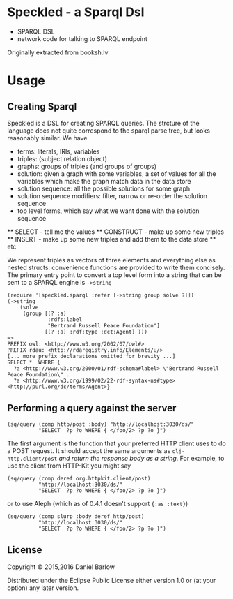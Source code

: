 # Speckled - a Sparql Dsl

* SPARQL DSL
* network code for talking to SPARQL endpoint

Originally extracted from booksh.lv

# Usage

## Creating Sparql 

Speckled is a DSL for creating SPARQL queries.  The strcture of the
language does not quite correspond to the sparql parse tree, but looks
reasonably similar. We have

* terms: literals, IRIs, variables
* triples: (subject relation object) 
* graphs: groups of triples (and groups of groups)
* solution: given a graph with some variables, a set of values for all the variables which make the graph match data in the data store
* solution sequence: all the possible solutions for some graph
* solution sequence modifiers: filter, narrow or re-order the solution sequence
* top level forms, which say what we want done with the solution sequence

** SELECT - tell me the values
** CONSTRUCT - make up some new triples
** INSERT - make up some new triples and add them to the data store
** etc

We represent triples as vectors of three elements and everything else
as nested structs: convenience functions are provided to write them concisely.
The primary entry point to convert a top level form into a string that can be sent to a SPARQL engine is `->string`

    (require '[speckled.sparql :refer [->string group solve ?]])
    (->string
        (solve
         (group [(? :a)
                 :rdfs:label
                 "Bertrand Russell Peace Foundation"]
                [(? :a) :rdf:type :dct:Agent] )))
    =>
    PREFIX owl: <http://www.w3.org/2002/07/owl#>
    PREFIX rdau: <http://rdaregistry.info/Elements/u/>
    [... more prefix declarations omitted for brevity ...]
    SELECT *  WHERE {
      ?a <http://www.w3.org/2000/01/rdf-schema#label> \"Bertrand Russell Peace Foundation\" .
      ?a <http://www.w3.org/1999/02/22-rdf-syntax-ns#type> <http://purl.org/dc/terms/Agent>}
    

## Performing a query against the server

    (sq/query (comp http/post :body) "http://localhost:3030/ds/"
              "SELECT  ?p ?o WHERE { </foo/2> ?p ?o }")

The first argument is the function that your preferred HTTP client
uses to do a POST request.  It should accept the same arguments as
`clj-http.client/post` _and return the response body as a string_.  For
example, to use the client from HTTP-Kit you might say

    (sq/query (comp deref org.httpkit.client/post)
              "http://localhost:3030/ds/"
              "SELECT  ?p ?o WHERE { </foo/2> ?p ?o }")

or to use Aleph (which as of 0.4.1 doesn't support `{:as :text}`)

    (sq/query (comp slurp :body deref http/post)
              "http://localhost:3030/ds/"
              "SELECT  ?p ?o WHERE { </foo/2> ?p ?o }")




## License

Copyright © 2015,2016 Daniel Barlow

Distributed under the Eclipse Public License either version 1.0 or (at
your option) any later version.
